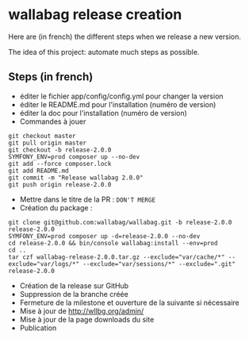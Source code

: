 # wallabag release creation

Here are (in french) the different steps when we release a new version. 

The idea of this project: automate much steps as possible.

## Steps (in french)

* éditer le fichier app/config/config.yml pour changer la version 
* éditer le README.md pour l'installation (numéro de version)
* éditer la doc pour l'installation (numéro de version)
* Commandes à jouer

```
git checkout master
git pull origin master
git checkout -b release-2.0.0
SYMFONY_ENV=prod composer up --no-dev
git add --force composer.lock
git add README.md
git commit -m "Release wallabag 2.0.0"
git push origin release-2.0.0
```

* Mettre dans le titre de la PR : `DON'T MERGE`
* Création du package : 

```
git clone git@github.com:wallabag/wallabag.git -b release-2.0.0 release-2.0.0
SYMFONY_ENV=prod composer up -d=release-2.0.0 --no-dev
cd release-2.0.0 && bin/console wallabag:install --env=prod
cd .. 
tar czf wallabag-release-2.0.0.tar.gz --exclude="var/cache/*" --exclude="var/logs/*" --exclude="var/sessions/*" --exclude=".git" release-2.0.0
```

* Création de la release sur GitHub
* Suppression de la branche créée
* Fermeture de la milestone et ouverture de la suivante si nécessaire
* Mise à jour de http://wllbg.org/admin/
* Mise à jour de la page downloads du site 
* Publication
